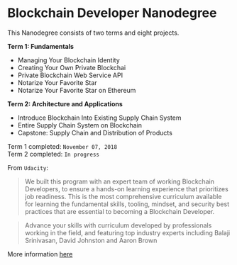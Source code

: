 # Blockchain Developer Nanodegree

This Nanodegree consists of two terms and eight projects.

**Term 1: Fundamentals**

  * Managing Your Blockchain Identity
  * Creating Your Own Private Blockchai
  * Private Blockchain Web Service API
  * Notarize Your Favorite Star
  * Notarize Your Favorite Star on Ethereum

**Term 2: Architecture and Applications**

  * Introduce Blockchain Into Existing Supply Chain System
  * Entire Supply Chain System on Blockchain
  * Capstone: Supply Chain and Distribution of Products

Term 1 completed: `November 07, 2018`  
Term 2 completed: `In progress`

From `Udacity`:

> We built this program with an expert team of working Blockchain Developers, to ensure a hands-on learning experience that prioritizes job readiness. This is the most comprehensive curriculum available for learning the fundamental skills, tooling, mindset, and security best practices that are essential to becoming a Blockchain Developer.

> Advance your skills with curriculum developed by professionals working in the field, and featuring top industry experts including Balaji Srinivasan, David Johnston and Aaron Brown

More information [here](https://www.udacity.com/course/blockchain-developer-nanodegree--nd1309)
